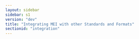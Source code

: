 ```yaml
---
layout: sidebar
sidebar: s1
version: "dev"
title: "Integrating MEI with other Standards and Formats"
sectionid: "integration"
---
```

